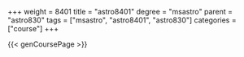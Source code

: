 +++
weight = 8401
title = "astro8401"
degree = "msastro"
parent = "astro830"
tags = ["msastro", "astro8401", "astro830"]
categories = ["course"]
+++

{{< genCoursePage >}}
